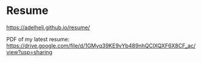 # Resume 
https://adelhelj.github.io/resume/

PDF of my latest resume: https://drive.google.com/file/d/1GMyq39KE9vYb489nhQClXQXF6X8CF_ac/view?usp=sharing
